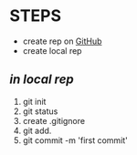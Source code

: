 # **STEPS**

* create rep on [GitHub](https://github.com/)
* create local rep
## *in local rep*
1. git init
2. git status
3. create .gitignore
4. git add.
5. git commit -m 'first commit'